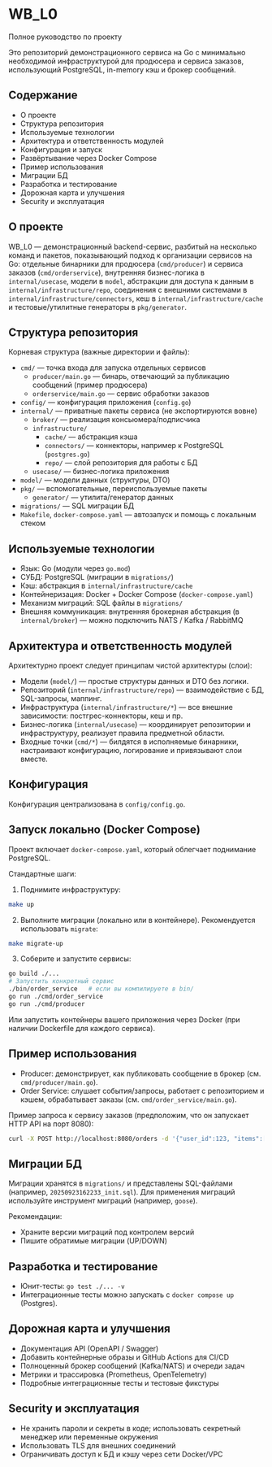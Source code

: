 # WB_L0

Полное руководство по проекту

Это репозиторий демонстрационного сервиса на Go с минимально необходимой инфраструктурой для продюсера и сервиса заказов, использующий PostgreSQL, in-memory кэш и брокер сообщений.

## Содержание

- О проекте
- Структура репозитория
- Используемые технологии
- Архитектура и ответственность модулей
- Конфигурация и запуск
- Развёртывание через Docker Compose
- Пример использования
- Миграции БД
- Разработка и тестирование
- Дорожная карта и улучшения
- Security и эксплуатация

## О проекте

WB_L0 — демонстрационный backend-сервис, разбитый на несколько команд и пакетов, показывающий подход к организации сервисов на Go: отдельные бинарники для продюсера (`cmd/producer`) и сервиса заказов (`cmd/orderservice`), внутренняя бизнес-логика в `internal/usecase`, модели в `model`, абстракции для доступа к данным в `internal/infrastructure/repo`, соединения с внешними системами в `internal/infrastructure/connectors`, кеш в `internal/infrastructure/cache` и тестовые/утилитные генераторы в `pkg/generator`.

## Структура репозитория

Корневая структура (важные директории и файлы):

- `cmd/` — точка входа для запуска отдельных сервисов
  - `producer/main.go` — бинарь, отвечающий за публикацию сообщений (пример продюсера)
  - `orderservice/main.go` — сервис обработки заказов
- `config/` — конфигурация приложения (`config.go`)
- `internal/` — приватные пакеты сервиса (не экспортируются вовне)
  - `broker/` — реализация консьюмера/подписчика
  - `infrastructure/`
    - `cache/` — абстракция кэша
    - `connectors/` — коннекторы, например к PostgreSQL (`postgres.go`)
    - `repo/` — слой репозитория для работы с БД
  - `usecase/` — бизнес-логика приложения
- `model/` — модели данных (структуры, DTO)
- `pkg/` — вспомогательные, переиспользуемые пакеты
  - `generator/` — утилита/генератор данных
- `migrations/` — SQL миграции БД
- `Makefile`, `docker-compose.yaml` — автозапуск и помощь с локальным стеком

## Используемые технологии

- Язык: Go (модули через `go.mod`)
- СУБД: PostgreSQL (миграции в `migrations/`)
- Кэш: абстракция в `internal/infrastructure/cache`
- Контейнеризация: Docker + Docker Compose (`docker-compose.yaml`)
- Механизм миграций: SQL файлы в `migrations/`
- Внешняя коммуникация: внутренняя брокерная абстракция (в `internal/broker`) — можно подключить NATS / Kafka / RabbitMQ

## Архитектура и ответственность модулей

Архитектурно проект следует принципам чистой архитектуры (слои):

- Модели (`model/`) — простые структуры данных и DTO без логики.
- Репозиторий (`internal/infrastructure/repo`) — взаимодействие с БД, SQL-запросы, маппинг.
- Инфраструктура (`internal/infrastructure/*`) — все внешние зависимости: постгрес-коннекторы, кеш и пр.
- Бизнес-логика (`internal/usecase`) — координирует репозитории и инфраструктуру, реализует правила предметной области.
- Входные точки (`cmd/*`) — билдятся в исполняемые бинарники, настраивают конфигурацию, логирование и привязывают слои вместе.

## Конфигурация

Конфигурация централизована в `config/config.go`.

## Запуск локально (Docker Compose)

Проект включает `docker-compose.yaml`, который облегчает поднимание PostgreSQL.

Стандартные шаги:

1) Поднимите инфраструктуру:

```bash
make up
```

2) Выполните миграции (локально или в контейнере). Рекомендуется использовать `migrate`:

```bash
make migrate-up
```

3) Соберите и запустите сервисы:

```bash
go build ./...
# Запустить конкретный сервис
./bin/order_service   # если вы компилируете в bin/
go run ./cmd/order_service
go run ./cmd/producer
```

Или запустить контейнеры вашего приложения через Docker (при наличии Dockerfile для каждого сервиса).

## Пример использования

- Producer: демонстрирует, как публиковать сообщение в брокер (см. `cmd/producer/main.go`).
- Order Service: слушает события/запросы, работает с репозиторием и кэшем, обрабатывает заказы (см. `cmd/order_service/main.go`).

Пример запроса к сервису заказов (предположим, что он запускает HTTP API на порт 8080):

```bash
curl -X POST http://localhost:8080/orders -d '{"user_id":123, "items":[{"sku":"ABC","qty":1}]}' -H 'Content-Type: application/json'
```

## Миграции БД

Миграции хранятся в `migrations/` и представлены SQL-файлами (например, `20250923162233_init.sql`). Для применения миграций используйте инструмент миграций (например, `goose`).

Рекомендации:
- Храните версии миграций под контролем версий
- Пишите обратимые миграции (UP/DOWN)


## Разработка и тестирование

- Юнит-тесты: `go test ./... -v`
- Интеграционные тесты можно запускать с `docker compose up` (Postgres).

## Дорожная карта и улучшения

- Документация API (OpenAPI / Swagger)
- Добавить контейнерные образы и GitHub Actions для CI/CD
- Полноценный брокер сообщений (Kafka/NATS) и очереди задач
- Метрики и трассировка (Prometheus, OpenTelemetry)
- Подробные интеграционные тесты и тестовые фикстуры

## Security и эксплуатация

- Не хранить пароли и секреты в коде; использовать секретный менеджер или переменные окружения
- Использовать TLS для внешних соединений
- Ограничивать доступ к БД и кэшу через сети Docker/VPC
